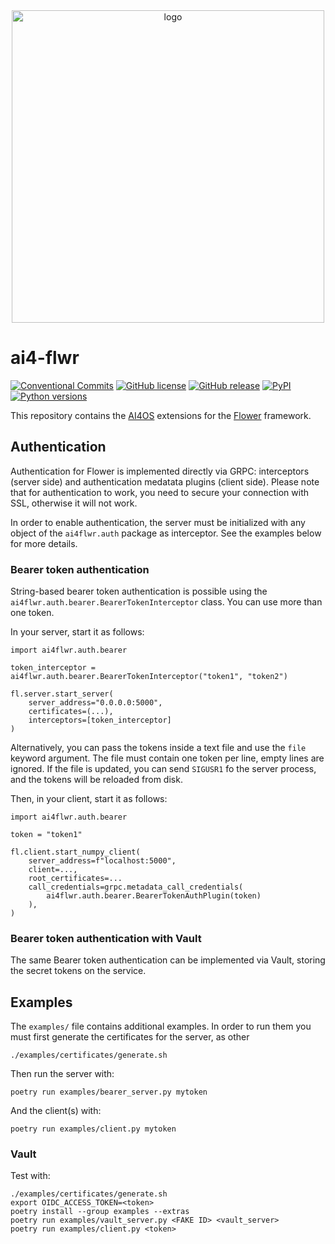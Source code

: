 <div align="center">
  <img src="https://ai4eosc.eu/wp-content/uploads/sites/10/2022/09/horizontal-transparent.png" alt="logo" width="500"/>
</div>


# ai4-flwr

[![Conventional Commits](https://img.shields.io/badge/Conventional%20Commits-1.0.0-%23FE5196?logo=conventionalcommits&logoColor=white)](https://conventionalcommits.org)
[![GitHub license](https://img.shields.io/github/license/ai4os/ai4-flwr.svg)](https://github.com/ai4os/ai4-flwr/blob/master/LICENSE)
[![GitHub release](https://img.shields.io/github/release/ai4os/ai4-flwr.svg)](https://github.com/ai4os/ai4-flwr/releases)
[![PyPI](https://img.shields.io/pypi/v/ai4flwr.svg)](https://pypi.python.org/pypi/ai4flwr)
[![Python versions](https://img.shields.io/pypi/pyversions/ai4flwr.svg)](https://pypi.python.org/pypi/ai4flwr)


This repository contains the [AI4OS](https://github.com/ai4os) extensions for
the [Flower](https://github.com/adap/flower) framework.

## Authentication

Authentication for Flower is implemented directly via GRPC: interceptors
(server side) and authentication medatata plugins (client side). Please note
that for authentication to work, you need to secure your connection with SSL,
otherwise it will not work.

In order to enable authentication, the server must be initialized with any
object of the `ai4flwr.auth` package as interceptor. See the examples below for
more details.

### Bearer token authentication

String-based bearer token authentication is possible using the `ai4flwr.auth.bearer.BearerTokenInterceptor`
class. You can use more than one token.

In your server, start it as follows:

    import ai4flwr.auth.bearer

    token_interceptor = ai4flwr.auth.bearer.BearerTokenInterceptor("token1", "token2")

    fl.server.start_server(
        server_address="0.0.0.0:5000",
        certificates=(...),
        interceptors=[token_interceptor]
    )

Alternatively, you can pass the tokens inside a text file and use the `file`
keyword argument. The file must contain one token per line, empty lines are
ignored. If the file is updated, you can send `SIGUSR1` fo the server process,
and the tokens will be reloaded from disk.

Then, in your client, start it as follows:

    import ai4flwr.auth.bearer

    token = "token1"

    fl.client.start_numpy_client(
        server_address=f"localhost:5000",
        client=...,
        root_certificates=...
        call_credentials=grpc.metadata_call_credentials(
            ai4flwr.auth.bearer.BearerTokenAuthPlugin(token)
        ),
    )

### Bearer token authentication with Vault

The same Bearer token authentication can be implemented via Vault, storing the
secret tokens on the service.

## Examples

The `examples/` file contains additional examples. In order to run them you must first generate the certificates for the server, as other

    ./examples/certificates/generate.sh

Then run the server with:

    poetry run examples/bearer_server.py mytoken

And the client(s) with:

    poetry run examples/client.py mytoken

### Vault

Test with:

    ./examples/certificates/generate.sh
    export OIDC_ACCESS_TOKEN=<token>
    poetry install --group examples --extras
    poetry run examples/vault_server.py <FAKE ID> <vault_server>
    poetry run examples/client.py <token>

